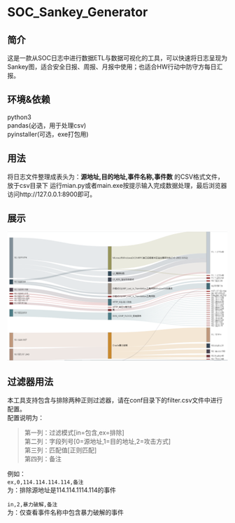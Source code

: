 # SOC_Sankey_Generator

## 简介
这是一款从SOC日志中进行数据ETL与数据可视化的工具，可以快速将日志呈现为Sankey图，适合安全日报、周报、月报中使用；也适合HW行动中防守方每日汇报。

## 环境&依赖
python3  
pandas(必选，用于处理csv)  
pyinstaller(可选，exe打包用)  

## 用法
将日志文件整理成表头为：**源地址,目的地址,事件名称,事件数** 的CSV格式文件，放于csv目录下
运行mian.py或者main.exe按提示输入完成数据处理，最后浏览器访问http://127.0.0.1:8900即可。

## 展示
![alt demo](demo.png "demo")

## 过滤器用法
本工具支持包含与排除两种正则过滤器，请在conf目录下的filter.csv文件中进行配置。  
配置说明为：  

>第一列：过滤模式[in=包含,ex=排除]  
>第二列：字段列号[0=源地址,1=目的地址,2=攻击方式]  
>第三列：匹配值[正则匹配]  
>第四列：备注


例如：  
```ex,0,114.114.114.114,备注```  
为：排除源地址是114.114.1114.114的事件  

```in,2,暴力破解,备注  ```  
为：仅查看事件名称中包含暴力破解的事件
